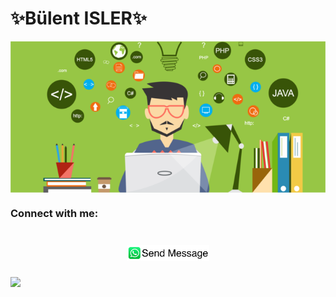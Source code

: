 <link rel="stylesheet" href="./style.css" type="text/css">

# ✨**Bülent ISLER**✨
<p align="center">
  <img align="center" src="logo.png" style = "width: -webkit-fill-available;"/>
</p>

### Connect with me:

<h1 align="center">
  <a href="https://wa.me/0041764115359" target="_blank"><img src="./img/whatsapp.svg" height="25px" style="width: -webkit-fill-"/></a>
</h1>
<img align="left" src="https://visitor-badge.laobi.icu/badge?page_id=bulentisler48.bulentisler48" />
<h1 align="center"></h1>

